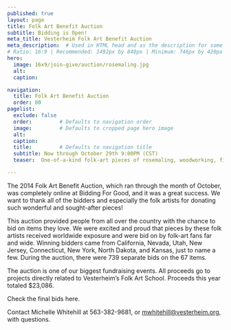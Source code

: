 ```yaml
---
published: true
layout: page
title: Folk Art Benefit Auction
subtitle: Bidding is Open!
meta_title: Vesterheim Folk Art Benefit Auction
meta_description:  # Used in HTML head and as the description for some search engines
# Ratio: 16:9 | Recommended: 1492px by 840px | Minimum: 746px by 420px
hero:
  image: 16x9/join-give/auction/rosemaling.jpg
  alt: 
  caption:

navigation:
  title: Folk Art Benefit Auction
  order: 80  
pagelist:
  exclude: false
  order:         # Defaults to navigation order  
  image:         # Defaults to cropped page hero image
  alt:
  caption:
  title:         # Defaults to navigation title
  subtitle: Now through October 29th 9:00PM (CST)
  teaser:  One-of-a-kind folk-art pieces of rosemaling, woodworking, fiber arts, and more by the best artists working in the Norwegian tradition are available only at Vesterheim’s Folk Art Benefit Auction.

---
```

The 2014 Folk Art Benefit Auction, which ran through the month of October, was completely online at Bidding For Good, and it was a great success. We want to thank all of the bidders and especially the folk artists for donating such wonderful and sought-after pieces!

This auction provided people from all over the country with the chance to bid on items they love. We were excited and proud that pieces by these folk artists received worldwide exposure and were bid on by folk-art fans far and wide. Winning bidders came from California, Nevada, Utah, New Jersey, Connecticut, New York, North Dakota, and Kansas, just to name a few. During the auction, there were 739 separate bids on the 67 items.

The auction is one of our biggest fundraising events. All proceeds go to projects directly related to Vesterheim’s Folk Art School. Proceeds this year totaled $23,086.

Check the final bids here.

Contact Michelle Whitehill at 563-382-9681, or [mwhitehill@vesterheim.org](mailto:mwhitehill@vesterheim.org), with questions.